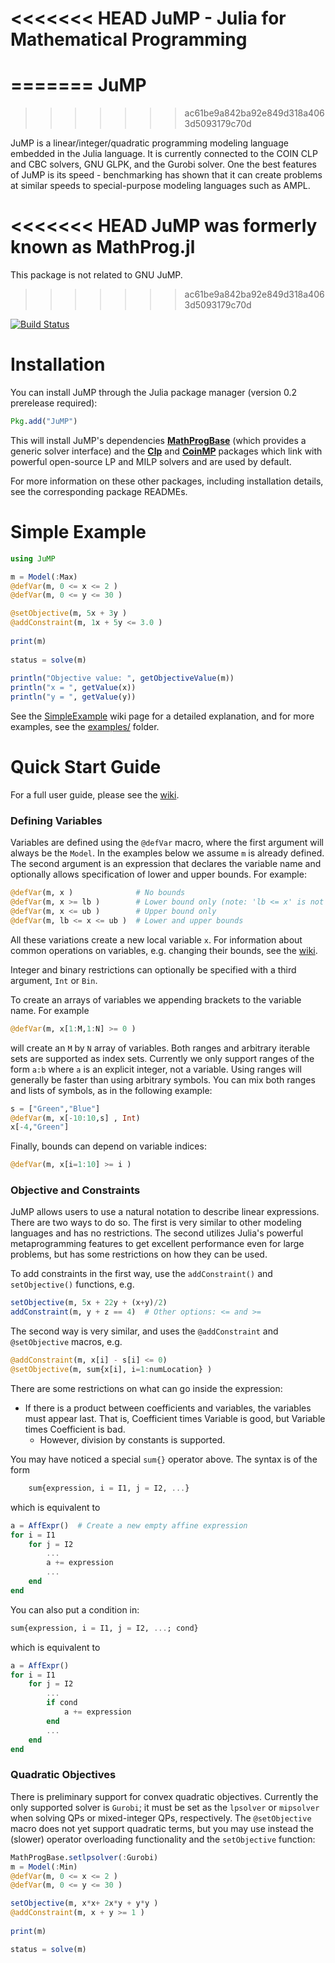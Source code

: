 <<<<<<< HEAD
JuMP - Julia for Mathematical Programming
=========================================
=======
JuMP
====
>>>>>>> ac61be9a842ba92e849d318a4063d5093179c70d

JuMP is a linear/integer/quadratic programming modeling language
embedded in the Julia language. It is currently connected to the COIN CLP and
CBC solvers, GNU GLPK, and the Gurobi solver. One the best features of JuMP
is its speed - benchmarking has shown that it can create problems at similar
speeds to special-purpose modeling languages such as AMPL.

<<<<<<< HEAD
JuMP was formerly known as MathProg.jl
=======
This package is not related to GNU JuMP.
>>>>>>> ac61be9a842ba92e849d318a4063d5093179c70d

[![Build Status](https://travis-ci.org/IainNZ/JuMP.jl.png)](https://travis-ci.org/IainNZ/JuMP.jl)

# Installation

You can install JuMP through the Julia package manager (version 0.2 prerelease required):

```jl
Pkg.add("JuMP")
```

This will install JuMP's dependencies **[MathProgBase]** (which provides
a generic solver interface) and the **[Clp]** and **[CoinMP]** packages which
link with powerful open-source LP and MILP solvers and are used by default.

For more information on these other packages, including installation details, 
see the corresponding package READMEs.

[MathProgBase]: https://github.com/mlubin/MathProgBase.jl
[Clp]: https://github.com/mlubin/Clp.jl
[CoinMP]: https://github.com/mlubin/CoinMP.jl

# Simple Example

```jl
using JuMP

m = Model(:Max)
@defVar(m, 0 <= x <= 2 )
@defVar(m, 0 <= y <= 30 )

@setObjective(m, 5x + 3y )
@addConstraint(m, 1x + 5y <= 3.0 )
    
print(m)
    
status = solve(m)
    
println("Objective value: ", getObjectiveValue(m))
println("x = ", getValue(x))
println("y = ", getValue(y))
```

See the [SimpleExample] wiki page for a detailed explanation, and for 
more examples, see the [examples/] folder.

[SimpleExample]: https://github.com/IainNZ/JuMP.jl/wiki/Simple-Example
[examples/]: https://github.com/IainNZ/JuMP.jl/tree/master/examples

# Quick Start Guide

For a full user guide, please see the [wiki](https://github.com/IainNZ/JuMP.jl/wiki).

### Defining Variables

Variables are defined using the ``@defVar`` macro, where the first argument
will always be the ``Model``. In the examples below we assume ``m`` is already
defined. The second argument is an expression that declares the variable name
and optionally allows specification of lower and upper bounds. For example:

```jl
@defVar(m, x )              # No bounds
@defVar(m, x >= lb )        # Lower bound only (note: 'lb <= x' is not valid)
@defVar(m, x <= ub )        # Upper bound only
@defVar(m, lb <= x <= ub )  # Lower and upper bounds
```

All these variations create a new local variable ``x``. For information about
common operations on variables, e.g. changing their bounds, see the
[wiki](https://github.com/IainNZ/JuMP.jl/wiki/Variables).

Integer and binary restrictions can optionally be specified with a third 
argument, ``Int`` or ``Bin``.

To create an arrays of variables we appending brackets to the variable name.
For example

```jl
@defVar(m, x[1:M,1:N] >= 0 )
```

will create an ``M`` by ``N`` array of variables. Both ranges and arbitrary
iterable sets are supported as index sets. Currently we only support ranges
of the form ``a:b`` where ``a`` is an explicit integer, not a variable. 
Using ranges will generally be faster than using arbitrary symbols. You can
mix both ranges and lists of symbols, as in the following example:

```jl
s = ["Green","Blue"]
@defVar(m, x[-10:10,s] , Int)
x[-4,"Green"]
```

Finally, bounds can depend on variable indices:
```jl
@defVar(m, x[i=1:10] >= i )
```

### Objective and Constraints

JuMP allows users to use a natural notation to describe linear expressions.
There are two ways to do so. The first is very similar to other modeling
languages and has no restrictions. The second utilizes Julia's powerful
metaprogramming features to get excellent performance even for large problems,
but has some restrictions on how they can be used.

To add constraints in the first way, use the ``addConstraint()`` and ``setObjective()``
functions, e.g.

```jl
setObjective(m, 5x + 22y + (x+y)/2)
addConstraint(m, y + z == 4)  # Other options: <= and >=
```

The second way is very similar, and uses the ``@addConstraint`` and ``@setObjective``
macros, e.g.

```jl
@addConstraint(m, x[i] - s[i] <= 0)  
@setObjective(m, sum{x[i], i=1:numLocation} )
```
    
There are some restrictions on what can go inside the expression:
 * If there is a product between coefficients and variables, the variables
   must appear last. That is, Coefficient times Variable is good, but 
   Variable times Coefficient is bad.
   * However, division by constants is supported.

You may have noticed a special ``sum{}`` operator above. The syntax is of the 
form
```jl	
	sum{expression, i = I1, j = I2, ...}
```
which is equivalent to
```jl
a = AffExpr()  # Create a new empty affine expression
for i = I1
    for j = I2
        ...
        a += expression
        ...
    end
end
```

You can also put a condition in:
```jl
sum{expression, i = I1, j = I2, ...; cond} 
```
which is equivalent to

```jl
a = AffExpr()
for i = I1
    for j = I2
        ...
        if cond
            a += expression
        end
        ...
    end
end
```

### Quadratic Objectives ###

There is preliminary support for convex quadratic objectives. Currently the
only supported solver is ``Gurobi``; it must be set as the ``lpsolver`` or 
``mipsolver`` when solving QPs or mixed-integer QPs, respectively. The 
``@setObjective`` macro does not yet support quadratic terms, but you may
use instead the (slower) operator overloading functionality and the 
``setObjective`` function:

```jl
MathProgBase.setlpsolver(:Gurobi)
m = Model(:Min)
@defVar(m, 0 <= x <= 2 )
@defVar(m, 0 <= y <= 30 )

setObjective(m, x*x+ 2x*y + y*y )
@addConstraint(m, x + y >= 1 )
  
print(m)

status = solve(m)
```

